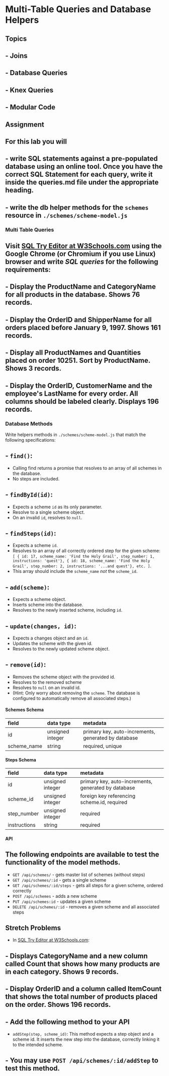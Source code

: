 # Multi-Table Queries and Database Helpers

## Topics

## - Joins
## - Database Queries
## - Knex Queries
## - Modular Code

## Assignment

## For this lab you will

## - write SQL statements against a pre-populated database using an online tool. Once you have the correct SQL Statement for each query, write it inside the queries.md file under the appropriate heading.
## - write the db helper methods for the `schemes` resource in `./schemes/scheme-model.js`

### Multi Table Queries 

## Visit [SQL Try Editor at W3Schools.com](https://www.w3schools.com/Sql/tryit.asp?filename=trysql_select_top) using the **Google Chrome (or Chromium if you use Linux) browser** and write _SQL queries_ for the following requirements:

## - Display the ProductName and CategoryName for all products in the database. Shows 76 records.
## - Display the OrderID and ShipperName for all orders placed before January 9, 1997. Shows 161 records.
## - Display all ProductNames and Quantities placed on order 10251. Sort by ProductName. Shows 3 records.
## - Display the OrderID, CustomerName and the employee's LastName for every order. All columns should be labeled clearly. Displays 196 records.

### Database Methods

Write helpers methods in `./schemes/scheme-model.js` that match the following specifications:

## - `find()`:
  - Calling find returns a promise that resolves to an array of all schemes in the database.
  - No steps are included.
## - `findById(id)`:
  - Expects a scheme `id` as its only parameter.
  - Resolve to a single scheme object.
  - On an invalid `id`, resolves to `null`.
## - `findSteps(id)`:
  - Expects a scheme `id`.
  - Resolves to an array of all correctly ordered step for the given scheme: `[ { id: 17, scheme_name: 'Find the Holy Grail', step_number: 1, instructions: 'quest'}, { id: 18, scheme_name: 'Find the Holy Grail', step_number: 2, instructions: '...and quest'}, etc. ]`.
  - This array should include the `scheme_name` _not_ the `scheme_id`.
## - `add(scheme)`:
  - Expects a scheme object.
  - Inserts scheme into the database.
  - Resolves to the newly inserted scheme, including `id`.
## - `update(changes, id)`:
  - Expects a changes object and an `id`.
  - Updates the scheme with the given id.
  - Resolves to the newly updated scheme object.
## - `remove(id)`:
  - Removes the scheme object with the provided id.
  - Resolves to the removed scheme
  - Resolves to `null` on an invalid id.
  - (Hint: Only worry about removing the `scheme`. The database is configured to automatically remove all associated steps.)

#### Schemes Schema

| field       | data type        | metadata                                            |
| :---------- | :--------------- | :-------------------------------------------------- |
| id          | unsigned integer | primary key, auto-increments, generated by database |
| scheme_name | string           | required, unique                                    |

#### Steps Schema

| field        | data type        | metadata                                            |
| :----------- | :--------------- | :-------------------------------------------------- |
| id           | unsigned integer | primary key, auto-increments, generated by database |
| scheme_id    | unsigned integer | foreign key referencing scheme.id, required         |
| step_number  | unsigned integer | required                                            |
| instructions | string           | required                                            |

#### API

## The following endpoints are available to test the functionality of the model methods.

- `GET /api/schemes/` - gets master list of schemes (without steps)
- `GET /api/schemes/:id` - gets a single scheme
- `GET /api/schemes/:id/steps` - gets all steps for a given scheme, ordered correctly
- `POST /api/schemes` - adds a new scheme
- `PUT /api/schemes:id` - updates a given scheme
- `DELETE /api/schemes/:id` - removes a given scheme and all associated steps

## Stretch Problems

- In [SQL Try Editor at W3Schools.com](https://www.w3schools.com/Sql/tryit.asp?filename=trysql_select_top):
##  - Displays CategoryName and a new column called Count that shows how many products are in each category. Shows 9 records.
##  - Display OrderID and a column called ItemCount that shows the total number of products placed on the order. Shows 196 records.
## - Add the following method to your API
  - `addStep(step, scheme_id)`: This method expects a step object and a scheme id. It inserts the new step into the database, correctly linking it to the intended scheme.
##  - You may use `POST /api/schemes/:id/addStep` to test this method.
